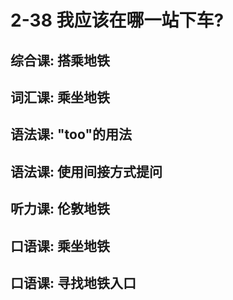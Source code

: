 # 2-38 我应该在哪一站下车?

## 综合课: 搭乘地铁

## 词汇课: 乘坐地铁

## 语法课: "too"的用法

## 语法课: 使用间接方式提问

## 听力课: 伦敦地铁

## 口语课: 乘坐地铁

## 口语课: 寻找地铁入口